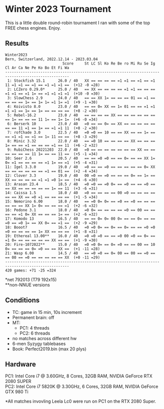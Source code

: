 # Winter 2023 Tournament

This is a little double round-robin tournament I ran with some of the top FREE chess engines.
Enjoy.


## Results

```
Winter2023
Bern, Switzerland, 2022.12.14 - 2023.03.04
                          Score     St LC Sl Ko Re Be ro Mi Ru Se Ig Cl Ar Ca Ne Pe Ko Bo Et Fi Wa
---------------------------------------------------------------------------------------------------
 1: Stockfish 15.1      26.0 / 40   XX == == == == =1 =1 == =1 == =1 11 =1 =1 == =1 == =1 =1 =1 ==  (+12 -0 =28)
 2: LCZero 0.29.0*      25.0 / 40   == XX == == == == =1 =1 == == == =1 =1 == =1 1= == =1 =1 =1 =1  (+10 -0 =30)
 3: SlowChess 2.9       24.0 / 40   == == XX 1= == == == 01 == =1 == == == == 1= == 1= 1= =1 1= =1  (+9 -1 =30)
 4: Koivisto 8.0        23.0 / 40   == == 0= XX == 1= 01 == == =1 =1 =1 =1 == 1= == 1= == == == ==  (+8 -2 =30)
 5: Rebel-16.2          23.0 / 40   == == == == XX == == == == == == == 1= == == == 11 1= == 1= 1=  (+6 -0 =34)
 6: Berserk 10          23.0 / 40   =0 == == 0= == XX == == == == == == == 11 =1 == 1= == =1 =1 11  (+8 -2 =30)
 7: rofChade 3.0        22.5 / 40   =0 =0 == 10 == == XX == == 1= == == =1 =1 == =1 == 1= 11 == ==  (+8 -3 =29)
 8: Minic 3.32          22.0 / 40   == =0 10 == == == == XX == == == 1= == == =1 == == == =1 == 11  (+6 -2 =32)
 9: RubiChess 20221203  22.0 / 40   =0 == == == == == == == XX == == == == == == 11 1= == == 11 ==  (+5 -1 =34)
10: Seer 2.6            20.5 / 40   == == =0 =0 == == 0= == == XX 1= 0= =1 == == == == =1 1= == =1  (+5 -4 =31)
11: Igel 3.3.0          19.0 / 40   =0 == == =0 == == == == == 0= XX == == == == == == =1 == 01 ==  (+2 -4 =34)
12: Clover 3.3          19.0 / 40   00 =0 == =0 == == == 0= == 1= == XX == == == == =1 =1 =0 1= ==  (+4 -6 =30)
13: Arasan 23.4         18.5 / 40   =0 =0 == =0 0= == =0 == == =0 == == XX == == == == == 1= == 11  (+3 -6 =31)
14: Caissa 1.5          18.0 / 40   =0 == == == == 00 =0 == == == == == == XX == =0 =1 == == == ==  (+1 -5 =34)
15: Nemorino 6.00       18.0 / 40   == =0 0= 0= == =0 == =0 == == == == == == XX 1= 0= == == == =1  (+2 -6 =32)
16: Pedone 3.1          18.0 / 40   =0 0= == == == == =0 == 00 == == == == =1 0= XX == == == 1= ==  (+2 -6 =32)
17: Komodo 13           16.5 / 40   == == 0= 0= 00 0= == == 0= == == =0 == =0 1= == XX 0= == =1 ==  (+2 -9 =29)
18: Booot7              16.5 / 40   =0 =0 0= == 0= == 0= == == =0 =0 =0 == == == == 1= XX == == ==  (+1 -8 =31)
19: Ethereal 13.00**    16.0 / 40   =0 =0 =0 == == =0 00 =0 == 0= == =1 0= == == == == == XX == ==  (+1 -9 =30)
20: Fire-1072022**      15.0 / 40   =0 =0 0= == 0= =0 == == 00 == 10 0= == == == 0= =0 == == XX ==  (+1 -11 =28)
21: Wasp 6.00           14.5 / 40   == =0 =0 == 0= 00 == 00 == =0 == == 00 == =0 == == == == == XX  (+0 -11 =29)
---------------------------------------------------------------------------------------------------
420 games: +71 -25 =324
```

*net 792013 (T79 192x15)  
**non-NNUE versions


## Conditions

+ TC: game in 15 min, 10s increment
+ Permanent brain: off
+ MT:
    - PC1: 4 threads
    - PC2: 6 threads
+ no matches across different hw
+ 6-men Syzygy tablebases
+ Book: Perfect2019.bin (max 20 plys)


## Hardware

PC1: Intel Core i7 @ 3.60GHz, 8 Cores, 32GB RAM, NVIDIA GeForce RTX 2080 SUPER  
PC2: Intel Core i7 5820K @ 3.30GHz, 6 Cores, 32GB RAM, NVIDIA GeForce GTX 980 Ti

*All matches invovling Leela Lc0 were run on PC1 on the RTX 2080 Super.
